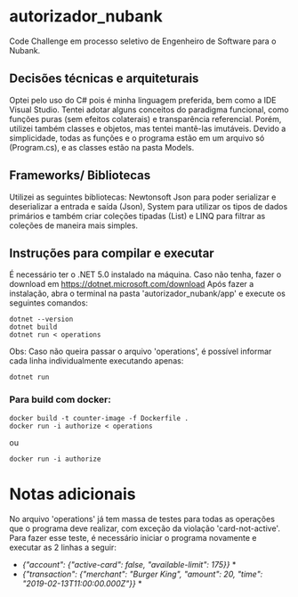 # autorizador_nubank
Code Challenge em processo seletivo de Engenheiro de Software para o Nubank.

## Decisões técnicas e arquiteturais
Optei pelo uso do C# pois é minha linguagem preferida, bem como a IDE Visual Studio.
Tentei adotar alguns conceitos do paradigma funcional, como funções puras (sem efeitos colaterais) e transparência referencial. Porém, utilizei também classes e objetos, mas tentei mantê-las imutáveis.
Devido a simplicidade, todas as funções e o programa estão em um arquivo só (Program.cs), e as classes estão na pasta Models.

## Frameworks/ Bibliotecas
Utilizei as seguintes bibliotecas:
 Newtonsoft Json para poder serializar e deserializar a entrada e saída (Json), System para utilizar os tipos de dados primários e também criar coleções tipadas (List) e LINQ para filtrar as coleções de maneira mais simples. 

## Instruções para compilar e executar
É necessário ter o .NET 5.0 instalado na máquina.
Caso não tenha, fazer o download em https://dotnet.microsoft.com/download
Após fazer a instalação, abra o terminal na pasta 'autorizador_nubank/app' e execute os seguintes comandos:

```
dotnet --version
dotnet build
dotnet run < operations
```

Obs: Caso não queira passar o arquivo 'operations', é possível informar cada linha individualmente executando apenas:

```
dotnet run
```


### Para build com docker:

```
docker build -t counter-image -f Dockerfile .
docker run -i authorize < operations
```

ou 

```
docker run -i authorize
```


# Notas adicionais
No arquivo 'operations' já tem massa de testes para todas as operações que o programa deve realizar, com exceção da violação 'card-not-active'. Para fazer esse teste, é necessário iniciar o programa novamente e executar as 2 linhas a seguir:

* *{"account": {"active-card": false, "available-limit": 175}}* *
* *{"transaction": {"merchant": "Burger King", "amount": 20, "time": "2019-02-13T11:00:00.000Z"}}* *


